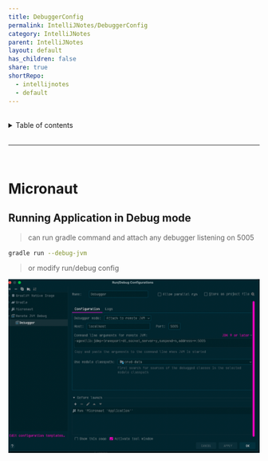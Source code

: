 ```yaml
---
title: DebuggerConfig
permalink: IntelliJNotes/DebuggerConfig
category: IntelliJNotes
parent: IntelliJNotes
layout: default
has_children: false
share: true
shortRepo:
  - intellijnotes
  - default
---
```


<br/>

<details markdown="block">    
<summary>    
Table of contents    
</summary>    
{: .text-delta }    
1. TOC    
{:toc}    
</details>

<br/>

---

<br/>

# Micronaut

## Running Application in Debug mode

> can run gradle command and attach any debugger listening on 5005

```bash
gradle run --debug-jvm
```

> or modify run/debug config

![debuggerConfig.png](assets%2Fimages%2FdebuggerConfig.png)
